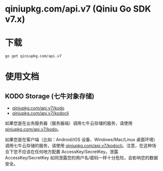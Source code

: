 qiniupkg.com/api.v7 (Qiniu Go SDK v7.x)
===============

# 下载

```
go get qiniupkg.com/api.v7
```

# 使用文档

## KODO Storage (七牛对象存储)

* [qiniupkg.com/api.v7/kodo](http://godoc.org/qiniupkg.com/api.v7/kodo)
* [qiniupkg.com/api.v7/kodocli](http://godoc.org/qiniupkg.com/api.v7/kodocli)

如果您是在业务服务器（服务器端）调用七牛云存储的服务，请使用 [qiniupkg.com/api.v7/kodo](http://godoc.org/qiniupkg.com/api.v7/kodo)。

如果您是在客户端（比如：Android/iOS 设备、Windows/Mac/Linux 桌面环境）调用七牛云存储的服务，请使用 [qiniupkg.com/api.v7/kodocli](http://godoc.org/qiniupkg.com/api.v7/kodocli)。注意，在这种场合下您不应该在任何地方配置 AccessKey/SecretKey。泄露 AccessKey/SecretKey 如同泄露您的用户名/密码一样十分危险，会影响您的数据安全。

